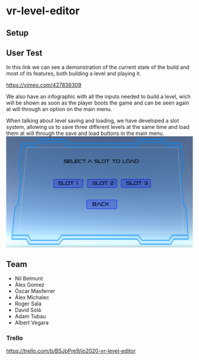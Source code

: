 # vr-level-editor
## Setup
## User Test
In this link we can see a demonstration of the current state of the build and most of its features, both building a level and playing it.

https://vimeo.com/427836309

We also have an infographic with all the inputs needed to build a level, wich will be shown as soon as the player boots the game and can be seen again at will through an option on the main menu.


When talking about level saving and loading, we have developed a slot system, allowing us to save three different levels at the same time and load them at will through the save and load buttons in the main menu.
![Alt text](/Level-Creator-VR/Images/LoadMenu.png)

## Team
* Nil Belmunt
* Àlex Gomez
* Òscar Masferrer
* Àlex Michalec
* Roger Sala
* David Solà
* Adam Tubau
* Albert Vegara

### Trello
https://trello.com/b/BSJpPre9/io2020-vr-level-editor
